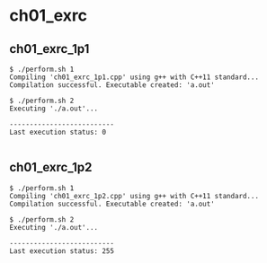 # ch01_exrc

## ch01_exrc_1p1

```console
$ ./perform.sh 1
Compiling 'ch01_exrc_1p1.cpp' using g++ with C++11 standard...
Compilation successful. Executable created: 'a.out'

$ ./perform.sh 2
Executing './a.out'...

--------------------------
Last execution status: 0


```

##  ch01_exrc_1p2

```console
$ ./perform.sh 1
Compiling 'ch01_exrc_1p2.cpp' using g++ with C++11 standard...
Compilation successful. Executable created: 'a.out'

$ ./perform.sh 2
Executing './a.out'...

--------------------------
Last execution status: 255
```
